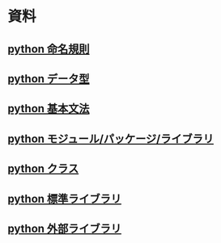 # 資料

## [python 命名規則](naming/naming.md)

## [python データ型](type/type.md)

## [python 基本文法](basic/basic.md)

## [python モジュール/パッケージ/ライブラリ](module/module.md)

## [python クラス](class/class.md)

## [python 標準ライブラリ](internal_lib/internal_lib.md)

## [python 外部ライブラリ](external_lib/external_lib.md)
